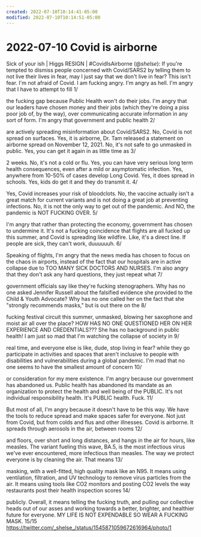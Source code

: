 ```yaml
---
created: 2022-07-10T10:14:41-05:00
modified: 2022-07-10T10:14:51-05:00
---
```


# 2022-07-10 Covid is airborne

Sick of your ish | Higgs RESIGN | #CovidIsAirborne (@_shelse_): If you're tempted to dismiss people concerned with Covid/SARS2 by telling them to not live their lives in fear, may I just say that we don't live in fear?
This isn't fear. I'm not afraid of Covid. I am fucking angry. I'm angry as hell. I'm angry that I have to attempt to fill 1/

the fucking gap because Public Health won't do their jobs. I'm angry that our leaders have chosen money and their jobs (which they're doing a piss poor job of, by the way), over communicating accurate information in any sort of form. I'm angry that government and public health 2/

are actively spreading misinformation about Covid/SARS2. 
No, Covid is not spread on surfaces. Yes, it is airborne, Dr. Tam released a statement on airborne spread on November 12, 2021. No, it's not safe to go unmasked in public. Yes, you can get it again in as little time as 3/

2 weeks. No, it's not a cold or flu. Yes, you can have very serious long term health consequences, even after a mild or asymptomatic infection. Yes, anywhere from 10-50% of cases develop Long Covid. Yes, it does spread in schools. Yes, kids do get it and they do transmit it. 4/

Yes, Covid increases your risk of bloodclots. No, the vaccine actually isn't a great match for current variants and is not doing a great job at preventing infections. No, it is not the only way to get out of the pandemic. And NO, the pandemic is NOT FUCKING OVER. 5/

I'm angry that rather than protecting the economy, government has chosen to undermine it. It's not a fucking coincidence that flights are all fucked up this summer, and Covid is spreading like wildfire. Like, it's a direct line. If people are sick, they can't work, duuuuuuh. 6/

Speaking of flights, I'm angry that the news media has chosen to focus on the chaos in airports, instead of the fact that our hospitals are in active collapse due to TOO MANY SICK DOCTORS AND NURSES. I'm also angry that they don't ask any hard questions, they just repeat what 7/

government officials say like they're fucking stenographers. Why has no one asked Jennifer Russell about the falsified evidence she provided to the Child & Youth Advocate? Why has no one called her on the fact that she "strongly recommends masks," but is out there on the 8/

fucking festival circuit this summer, unmasked, blowing her saxophone and moist air all over the place? HOW HAS NO ONE QUESTIONED HER ON HER EXPERIENCE AND CREDENTIALS??? She has no background in public health!
I am just so mad that I'm watching the collapse of society in 9/

real time, and everyone else is like, dude, stop living in fear? while they go participate in activities and spaces that aren't inclusive to people with disabilities and vulnerabilities during a global pandemic. I'm mad that no one seems to have the smallest amount of concern 10/

or consideration for my mere existence.
I'm angry because our government has abandoned us. Public health has abandoned its mandate as an organization to protect the health and well being of the PUBLIC. It's not individual responsibility health. It's PUBLIC health. Fuck. 11/

But most of all, I'm angry because it doesn't have to be this way. We have the tools to reduce spread and make spaces safer for everyone. Not just from Covid, but from colds and flus and other illnesses. Covid is airborne. It spreads through aerosols in the air, between rooms 12/

and floors, over short and long distances, and hangs in the air for hours, like measles. The variant fueling this wave, BA.5, is the most infectious virus we've ever encountered, more infectious than measles.
The way we protect everyone is by cleaning the air. That means 13/

masking, with a well-fitted, high quality mask like an N95. It means using ventilation, filtration, and UV technology to remove virus particles from the air. It means using tools like CO2 monitors and posting CO2 levels the way restaurants post their health inspection scores 14/

publicly. Overall, it means telling the fucking truth, and pulling our collective heads out of our asses and working towards a better, brighter, and healthier future for everyone. 
MY LIFE IS NOT EXPENDABLE SO WEAR A FUCKING MASK. 15/15 <https://twitter.com/_shelse_/status/1545871059672616964/photo/1>


